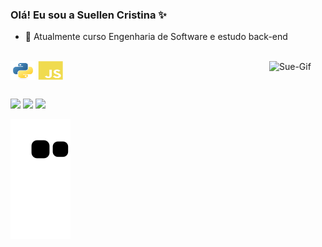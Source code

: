 ### Olá! Eu sou a Suellen Cristina ✨

- 🌱 Atualmente curso Engenharia de Software e estudo back-end

<div style="display: inline_block"><br>
  <img align="center" alt="Sue-Python" height="30" width="40" src="https://raw.githubusercontent.com/devicons/devicon/master/icons/python/python-original.svg">
  <img align="center" alt="Sue-Js" height="30" width="40" src="https://raw.githubusercontent.com/devicons/devicon/master/icons/javascript/javascript-plain.svg">
  <img align="right" alt="Sue-Gif" height="90" width="90" src="https://cdn.discordapp.com/attachments/856361599312592936/1131018403054882927/gif.gif">
</div>
  
  ##
 
<div> 
  <a href="https://instagram.com/suewayy" target="_blank"><img src="https://img.shields.io/badge/-Instagram-%23E4405F?style=for-the-badge&logo=instagram&logoColor=white" target="_blank"></a>
  <a href="https://www.linkedin.com/in/suellencris/" target="_blank"><img src="https://img.shields.io/badge/-LinkedIn-%230077B5?style=for-the-badge&logo=linkedin&logoColor=white" target="_blank"></a> 
  <a href = "mailto:suellenctt@gmail.com"><img src="https://img.shields.io/badge/-Gmail-%23333?style=for-the-badge&logo=gmail&logoColor=white" target="_blank"></a>
</div>


![snake gif](https://github.com/suellencp/suellencp/blob/output/github-contribution-grid-snake.svg)

